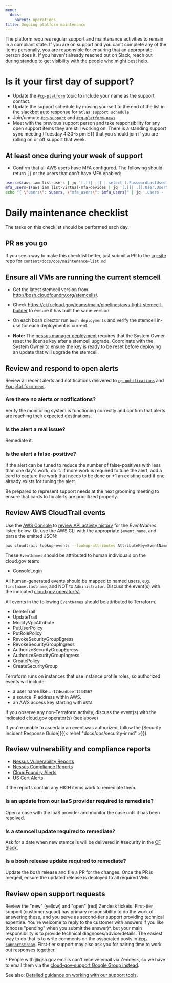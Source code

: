 ```yaml
---
menu:
  docs:
    parent: operations
title: Ongoing platform maintenance
---
```


The platform requires regular support and maintenance activities to remain in a 
compliant state. If you are on support and you can’t complete any of the items 
personally, you are responsible for ensuring that an appropriate person does it.
If you haven't already reached out on Slack, reach out during standup to get
visibility with the people who might best help.

# Is it your first day of support?

- Update the [`#cg-platform`](https://gsa-tts.slack.com/messages/cg-platform/) 
topic to include your name as the support contact.
- Update the support schedule by moving yourself to the end of the list in the 
[slackbot auto response](https://gsa-tts.slack.com/customize/slackbot) for 
`atlas support schedule`.
- Join/unmute [`#cg-support`](https://gsa-tts.slack.com/messages/cg-support/) 
and [`#cg-platform-news`](https://gsa-tts.slack.com/messages/cg-platform-news/)
- Meet with the previous support person and take responsibility for any open 
support items they are still working on. There is a standing support sync meeting 
(Tuesday 4:30-5 pm ET) that you should join if you are rolling on or off support
that week.

## At least once during your week of support

- Confirm that all AWS users have MFA configured. The following should return `[]`
or the users that don't have MFA enabled:
```sh
users=$(aws iam list-users | jq '[.[]| .[] | select (.PasswordLastUsed) | .UserName] | sort')
mfa_users=$(aws iam list-virtual-mfa-devices | jq '[.[]| .[].User.UserName]| sort')
echo "{ \"users\": $users, \"mfa_users\": $mfa_users}" | jq '.users - .mfa_users'
```

# Daily maintenance checklist

The tasks on this checklist should be performed each day.

## PR as you go

If you see a way to make this checklist better, just submit a PR to the 
[cg-site](https://github.com/18F/cg-site) repo for `content/docs/ops/maintenance-list.md`

## Ensure all VMs are running the current stemcell

- Get the latest stemcell version from http://bosh.cloudfoundry.org/stemcells/.

- Check https://ci.fr.cloud.gov/teams/main/pipelines/aws-light-stemcell-builder 
to ensure it has built the same version.

- On each bosh director run `bosh deployments` and verify the stemcell in-use 
for each deployment is current.

- **Note:** The 
[nessus manager deployment](https://github.com/18F/cg-deploy-nessus-manager) 
requires that the System Owner reset the license key after a stemcell upgrade. 
Coordinate with the System Owner to ensure the key is ready to be reset before 
deploying an update that will upgrade the stemcell.

## Review and respond to open alerts

Review all recent alerts and notifications delivered to [`cg-notifications`](https://groups.google.com/a/gsa.gov/forum/#!forum/cloud-gov-notifications) 
and [`#cg-platform-news`](https://gsa-tts.slack.com/messages/cg-platform-news/).

### Are there no alerts or notifications?
Verify the monitoring system is functioning correctly and confirm that alerts 
are reaching their expected destinations.

### Is the alert a real issue?
Remediate it.

### Is the alert a false-positive?
If the alert can be tuned to reduce the number of false-positives with less than 
one day's work, do it.  If more work is required to tune the alert, add a card 
to capture the work that needs to be done or +1 an existing card if one already 
exists for tuning the alert.

Be prepared to represent support needs at the next grooming meeting to ensure 
that cards to fix alerts are prioritized properly.

## Review AWS CloudTrail events

Use the [AWS Console](http://docs.aws.amazon.com/govcloud-us/latest/UserGuide/govcloud-console.html)
to [review API activity history](http://docs.aws.amazon.com/awscloudtrail/latest/userguide/view-cloudtrail-events-console.html)
for the _EventNames_ listed below.
Or, use the AWS CLI with the appropriate `$event_name`, and parse the emitted JSON:
```sh
aws cloudtrail lookup-events --lookup-attributes AttributeKey=EventName,AttributeValue=$event_name
```

These `EventNames` should be attributed to human individuals on the cloud.gov team:
- ConsoleLogin

All human-generated events should be mapped to named users, e.g. `firstname.lastname`, and NOT to `Administrator`. 
Discuss the event(s) with the indicated [cloud.gov operator(s)](https://docs.google.com/spreadsheets/d/1mW3tphZ98ExmMxLHPogSpTq8DzYr5Oh8_SHnOTvjRWM/edit)

All events in the following `EventNames` should be attributed to Terraform.
- DeleteTrail
- UpdateTrail
- ModifyVpcAttribute
- PutUserPolicy
- PutRolePolicy
- RevokeSecurityGroupEgress
- RevokeSecurityGroupIngress
- AuthorizeSecurityGroupEgress
- AuthorizeSecurityGroupIngress
- CreatePolicy
- CreateSecurityGroup

Terraform runs on instances that use instance profile roles, so authorized events will include:
* a user name like `i-17deadbeef1234567`
* a source IP address within AWS.
* an AWS access key starting with `ASIA`

If you observe any non-Terraform activity, discuss the event(s) with the 
indicated cloud.gov operator(s) (see above)

If you're unable to ascertain an event was authorized, follow the 
[Security Incident Response Guide]({{< relref "docs/ops/security-ir.md" >}}).

## Review vulnerability and compliance reports
- [Nessus Vulnerability Reports](https://nessus.fr.cloud.gov/)
- [Nessus Compliance Reports](https://nessus.fr.cloud.gov/)
- [CloudFoundry Alerts](https://www.cloudfoundry.org/category/security/)
- [US Cert Alerts](https://www.us-cert.gov/ncas/alerts)

If the reports contain any HIGH items work to remediate them.

### Is an update from our IaaS provider required to remediate?
Open a case with the IaaS provider and monitor the case until it has been 
resolved.

### Is a stemcell update required to remediate?
Ask for a date when new stemcells will be delivered in #security in the 
[CF Slack](https://cloudfoundry.slack.com/).

### Is a bosh release update required to remediate?
Update the bosh release and file a PR for the changes.  Once the PR is merged, 
ensure the updated release is deployed to all required VMs.

## Review open support requests

Review the "new" (yellow) and "open" (red) Zendesk tickets. First-tier support 
(customer squad) has primary responsibility to do the work of answering these, and 
you serve as second-tier support providing technical expertise. You're welcome 
to reply to the customer with answers if you like (choose "pending" when you 
submit the answer)*, but your main responsibility is to provide technical 
diagnoses/advice/details. The easiest way to do that is to write comments on the 
associated posts in 
[`#cg-supportstream`](https://gsa-tts.slack.com/messages/cg-supportstream). 
First-tier support may also ask you for pairing time to work out responses 
together.

`*` People with @gsa.gov emails can't receive email via Zendesk, so we have to 
email them via the [cloud-gov-support Google Group instead](https://groups.google.com/a/gsa.gov/forum/#!forum/cloud-gov-support).

See also: [Detailed guidance on working with our support tools](https://docs.google.com/document/d/1QXZvcUl-6gtI7jEQObXV9FyiIpJC-Fx1R7RzB0C6PHM/edit#heading=h.80zn694rriw3).
